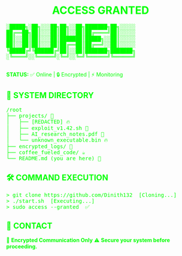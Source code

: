 <h1 align="center" style="color: #00ff00;">ACCESS GRANTED</h1>

<pre style="color: #00ff00;">
░█████╗░██╗░░░██╗██╗░░██╗███████╗██╗░░░░░
██╔══██╗██║░░░██║██║░░██║██╔════╝██║░░░░░
██║░░██║██║░░░██║███████║█████╗░░██║░░░░░
██║░░██║██║░░░██║██╔══██║██╔══╝░░██║░░░░░
╚█████╔╝╚██████╔╝██║░░██║███████╗███████╗
░╚════╝░░╚═════╝░╚═╝░░╚═╝╚══════╝╚══════╝

</pre>

<p style="color: #00ff00;">
<strong>STATUS:</strong> ✅ Online | 🔒 Encrypted | ⚡ Monitoring  
</p>

<h2 style="color: #00ff00;">📂 SYSTEM DIRECTORY</h2>  
<pre style="color: #00ff00;">
/root  
├── projects/ 🚀  
│   ├── [REDACTED] 🔥  
│   ├── exploit_v1.42.sh 👀  
│   ├── AI_research_notes.pdf 📜  
│   └── unknown_executable.bin 🔥  
├── encrypted_logs/ 🔑  
├── coffee_fueled_code/ ☕  
└── README.md (you are here) 👋  
</pre>

<h2 style="color: #00ff00;">🛠 COMMAND EXECUTION</h2>
<pre style="color: #00ff00;">
> git clone https://github.com/Dinith132  [Cloning...]  
> ./start.sh  [Executing...]  
> sudo access --granted  ✅  
</pre>

<h2 style="color: #00ff00;">💬 CONTACT</h2>
<p style="color: #00ff00;">
📧 <strong>Encrypted Communication Only</strong>  
⚠️ <strong>Secure your system before proceeding.</strong>  
</p>
